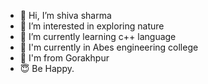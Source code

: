 - 👋 Hi, I’m shiva sharma
- 👀 I’m interested in exploring nature
- 🌱 I’m currently learning c++ language
- 🏫 I'm currently in Abes engineering college
- 🛐 I'm from Gorakhpur
- 😇 Be Happy.
